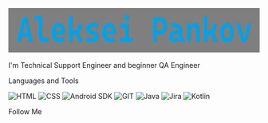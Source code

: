 [![Header](https://github.com/AlexPankov7/AlexPankov7/blob/main/assets/Untitled.png)](https://www.linkedin.com/in/alex-pankov/)

I'm Technical Support Engineer and beginner QA Engineer

Languages and Tools

![HTML](https://img.shields.io/badge/-HTML-090909?style=for-the-badge&logo=HTML5&logoColor=47C5FB)
![CSS](https://img.shields.io/badge/-CSS-090909?style=for-the-badge&logo=CSS3&logoColor=097CDB)
![Android SDK](https://img.shields.io/badge/-Android-090909?style=for-the-badge&logo=android&logoColor=F8C52C)
![GIT](https://img.shields.io/badge/-GIT-090909?style=for-the-badge&logo=GIT&logoColor=F88C00)
![Java](https://img.shields.io/badge/-Java-090909?style=for-the-badge&logo=Java&logoColor=E9D54D)
![Jira](https://img.shields.io/badge/-JIRA-090909?style=for-the-badge&logo=jira&logoColor=E5D3FF)
![Kotlin](https://img.shields.io/badge/-Kotlin-090909?style=for-the-badge&logo=Kotlin&logoColor=6296CC)

Follow Me
